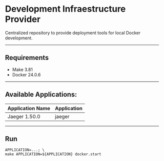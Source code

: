 # Development Infraestructure Provider

Centralized repository to provide deployment tools for local Docker development.

---
## Requirements

* Make 3.81
* Docker 24.0.6

---
## Available Applications:

Application Name | Application|
---              | ---        |
Jaeger 1.50.0    | jaeger     |

---
## Run

```
APPLICATION=...; \
make APPLICATION=${APPLICATION} docker.start 
```